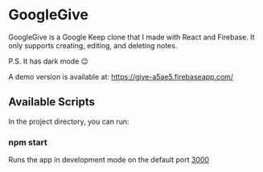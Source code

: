 # GoogleGive

GoogleGive is a Google Keep clone that I made with React and Firebase. It only supports creating, editing, and deleting notes.

P.S. It has dark mode :wink:

A demo version is available at: https://give-a5ae5.firebaseapp.com/

## Available Scripts

In the project directory, you can run:

### npm start

Runs the app in development mode on the default port [3000](localhost:3000)
